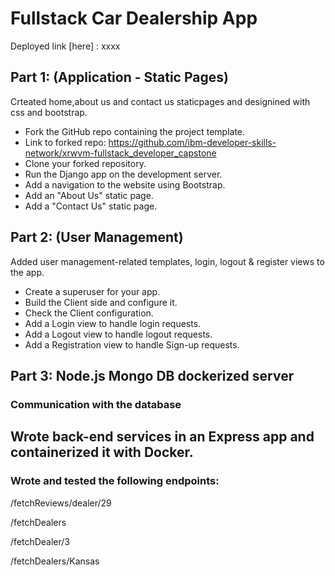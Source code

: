 # Fullstack Car Dealership App
Deployed link [here] : xxxx

## Part 1: (Application - Static Pages)
Crteated home,about us and contact us staticpages and designined with css and bootstrap.
- Fork the GitHub repo containing the project template.
- Link to forked repo:
  https://github.com/ibm-developer-skills-network/xrwvm-fullstack_developer_capstone
- Clone your forked repository.
- Run the Django app on the development server.
- Add a navigation to the website using Bootstrap.
- Add an "About Us" static page.
- Add a "Contact Us" static page.

## Part 2: (User Management)
Added user management-related templates, login, logout & register views to the app. 
- Create a superuser for your app.
- Build the Client side and configure it.
- Check the Client configuration.
- Add a Login view to handle login requests.
- Add a Logout view to handle logout requests.
- Add a Registration view to handle Sign-up requests.

## Part 3: Node.js Mongo DB dockerized server
### Communication with the database
Wrote back-end services in an Express app and containerized it with Docker.
-
### Wrote and tested the following endpoints:
 
 /fetchReviews/dealer/29

/fetchDealers 

/fetchDealer/3

/fetchDealers/Kansas

